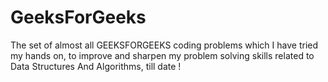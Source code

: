 # GeeksForGeeks
The set of almost all GEEKSFORGEEKS coding problems which I have tried my hands on, to improve and sharpen my problem solving skills related to Data Structures And Algorithms, till date !
